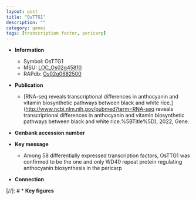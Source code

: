 ```yaml
---
layout: post
title: "OsTTG1"
description: ""
category: genes
tags: [transcription factor, pericarp]
---
```


* **Information**  
    + Symbol: OsTTG1  
    + MSU: [LOC_Os02g45810](http://rice.uga.edu/cgi-bin/ORF_infopage.cgi?orf=LOC_Os02g45810)  
    + RAPdb: [Os02g0682500](https://rapdb.dna.affrc.go.jp/locus/?name=Os02g0682500)  

* **Publication**  
    + [RNA-seq reveals transcriptional differences in anthocyanin and vitamin biosynthetic pathways between black and white rice.](http://www.ncbi.nlm.nih.gov/pubmed?term=RNA-seq reveals transcriptional differences in anthocyanin and vitamin biosynthetic pathways between black and white rice.%5BTitle%5D), 2022, Gene.

* **Genbank accession number**  

* **Key message**  
    + Among 58 differentially expressed transcription factors, OsTTG1 was confirmed to be the one and only WD40 repeat protein regulating anthocyanin biosynthesis in the pericarp

* **Connection**  

[//]: # * **Key figures**  


